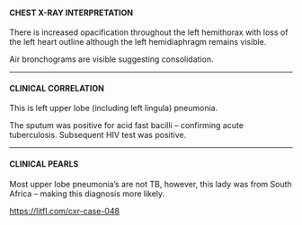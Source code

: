 #### CHEST X-RAY INTERPRETATION

There is increased opacification throughout the left hemithorax with loss of the left heart outline although the left hemidiaphragm remains visible.

Air bronchograms are visible suggesting consolidation.

---------------
#### CLINICAL CORRELATION

This is left upper lobe (including left lingula) pneumonia.

The sputum was positive for acid fast bacilli – confirming acute tuberculosis. Subsequent HIV test was positive.

---------------
#### CLINICAL PEARLS

Most upper lobe pneumonia’s are not TB, however, this lady was from South Africa – making this diagnosis more likely.


<https://litfl.com/cxr-case-048>